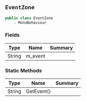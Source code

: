 ## `EventZone`

```csharp
public class EventZone
    : MonoBehaviour

```

### Fields

| Type | Name | Summary | 
| --- | --- | --- | 
| String | m_event |  | 


### Static Methods

| Type | Name | Summary | 
| --- | --- | --- | 
| String | GetEvent() |  | 


